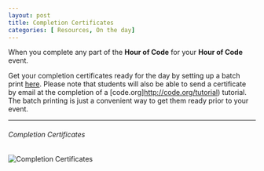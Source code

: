 ```yaml
---
layout: post
title: Completion Certificates
categories: [ Resources, On the day]
---
```


When you complete any part of the **Hour of Code** for your **Hour of Code** event.


Get your completion certificates ready for the day by setting up a batch print [here](http://code.org/certificates). 
Please note that students will also be able to send a certificate by email at the completion of a [code.org]http://code.org/tutorial) tutorial. The batch printing is just a convenient way to get them ready prior to your event.


---


###### Completion Certificates
![ Completion Certificates](http://code.org/printcertificate)

